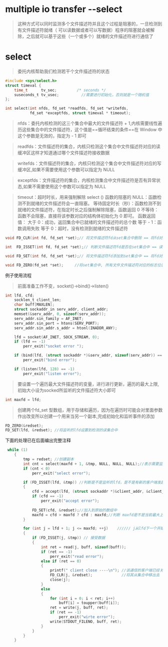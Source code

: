 # multiple io transfer --select
>这种方式可以同时监测多个文件描述符并且这个过程是阻塞的，一旦检测到有文件描述符就绪（ 可以读数据或者可以写数据）程序的阻塞就会被解除，之后就可以基于这些（一个或多个）就绪的文件描述符进行通信了

# select

>委托内核帮助我们检测若干个文件描述符的状态
```c
#include <sys/select.h>
struct timeval {
    time_t      tv_sec;         /* seconds */
    suseconds_t tv_usec;          //需要进行初始化，否则就是一个随机值         /* microseconds */
};

int select(int nfds, fd_set *readfds, fd_set *writefds,
           fd_set *exceptfds, struct timeval * timeout);
```
>nfds：委托内核检测的这三个集合中最大的文件描述符 + 1,内核需要线性遍历这些集合中的文件描述符，这个值是==循环结束的条件==在 Window 中这个参数是无效的，指定为 - 1 即可

>readfds：文件描述符的集合，内核只检测这个集合中文件描述符对应的读缓冲区这样才知道通过哪个文件描述符接收数据

>writefds：文件描述符的集合，内核只检测这个集合中文件描述符对应的写缓冲区,如果不需要使用这个参数可以指定为 NULL

>exceptfds：文件描述符的集合，内核检测集合中文件描述符是否有异常状态,如果不需要使用这个参数可以指定为 NULL

>timeout：超时时长，用来强制解除 select () 函数的阻塞的
NULL：函数检测不到就绪的文件描述符会一直阻塞。
等待固定时长（秒）：函数检测不到就绪的文件描述符，在指定时长之后强制解除阻塞，函数返回 0
不等待：函数不会阻塞，直接将该参数对应的结构体初始化为 0 即可。
函数返回值：
大于 0：成功，返回集合中已就绪的文件描述符的总个数
等于 - 1：函数调用失败
等于 0：超时，没有检测到就绪的文件描述符

```c     
void FD_CLR(int fd, fd_set *set);// 将文件描述符fd从set集合中删除 == 将fd对应的标志位设置为0   
```
```c
int  FD_ISSET(int fd, fd_set *set);// 判断文件描述符fd是否在set集合中 == 读一下fd对应的标志位到底是0还是1
```
```c
void FD_SET(int fd, fd_set *set);// 将文件描述符fd添加到set集合中 == 将fd对应的标志位设置为1
```
```c
void FD_ZERO(fd_set *set);     //将set集合中, 所有文件文件描述符对应的标志位设置为0, 集合中没有添加任何文件描述符
```
例子使用流程
>前面准备工作不变，socket()->bind()->listen()

```c
int lfd, cfd;
    socklen_t client_len;
    char buff[MAXLEN];
    struct sockaddr_in serv_addr, client_addr;
    memset(&serv_addr, 0, sizeof(serv_addr));
    serv_addr.sin_family = AF_INET;
    serv_addr.sin_port = htons(SERV_PORT);
    serv_addr.sin_addr.s_addr = htonl(INADDR_ANY);

    lfd = socket(AF_INET, SOCK_STREAM, 0);
    if (lfd == -1)
        perr_exit("socket error ");

    if (bind(lfd, (struct sockaddr *)&serv_addr, sizeof(serv_addr)) == -1)
        perr_exit("bind error");

    if (listen(lfd, 128) == -1)
        perr_exit("listen error");
```

>要设置一个遍历最大文件描述符的变量，进行进行更新，遍历的最大上限,初始大小设为socked所监听的文件描述符大小即可

```c
int maxfd = lfd;
```
>创建两个fd_set 型数组，用于存储和遍历，因为在遍历时可能会对里面参数作出改变所以创建一个用来当另一个副本,完成初始化和监听事件的添加

```c
FD_ZERO(&redset);
FD_SET(lfd, &redset); //将监听的lfd设置到检测的读集合中
```
下面的处理已在后面编出完整注释
```c
 while (1)
    {
        tmp = redset; //创建副本
        int cnt = select(maxfd + 1, &tmp, NULL, NULL, NULL);//表示需要监听的文件描述符的最大值 + 1，其实本质是一个线性表为了监听到最后一个文件描述符所以+1；
        if (cnt < 0)
            perr_exit("select error");

        if (FD_ISSET(lfd, &tmp)) //判断是不是监听的lfd，是不是有新的客户端发起连接
        {
            cfd = accept(lfd, (struct sockaddr *)&client_addr, &client_len); //监听客户端，和发起请求的客户端建立连接
            if (cfd == -1)
                perr_exit("accept error");
    
            FD_SET(cfd, &redset);//加入到原始的数组中
            maxfd = cfd > maxfd ? cfd : maxfd;//判断 maxfd是不是当前最大上限
        }

        for (int j = lfd + 1; j <= maxfd; ++j)    ////// j从lfd下一个开始即可
        {
            if (FD_ISSET(j, &tmp)) // 接受数据
            {
                int ret = read(j, buff, sizeof(buff));
                if (ret == -1)
                    perr_exit("read error");
                else if (ret == 0)
                {
                    printf(" client close ----\n"); //该通信的客户端已经关闭
                    FD_CLR(j, &redset);             //将其从集合中移出去
                    close(j);
                }
                else
                {
                    for (int i = 0; i < ret; i++)
                        buff[i] = toupper(buff[i]);
                    ret = write(j, buff, ret);
                    if (ret == -1)
                        perr_exit("wirte error");
                    write(STDOUT_FILENO, buff, ret);
                }
            }
        }
    }
```

